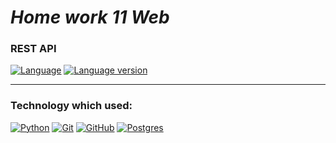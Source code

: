 # *Home work 11 Web*

### REST API

[![Language](https://img.shields.io/badge/language-python-blue?&style=plastic)](https://www.python.org)
[![Language version](https://img.shields.io/badge/version-3.11-red?&style=plastic)](https://www.python.org/downloads/)

---

### Technology which used:
[![Python](https://img.shields.io/badge/python-3670A0?style=for-the-badge&logo=python&logoColor=ffdd54)](https://www.python.org)
[![Git](https://img.shields.io/badge/git-%23F05033.svg?style=for-the-badge&logo=git&logoColor=white)](https://git-scm.com/)
[![GitHub](https://img.shields.io/badge/github-%23121011.svg?style=for-the-badge&logo=github&logoColor=white)](https://github.com/)
[![Postgres](https://img.shields.io/badge/postgres-%23316192.svg?style=for-the-badge&logo=postgresql&logoColor=white)](https://www.tutorialspoint.com/postgresql/postgresql_python.htm)



